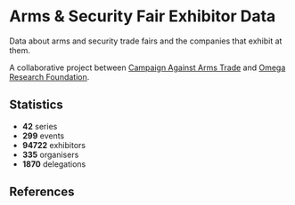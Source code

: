 # Arms & Security Fair Exhibitor Data

Data about arms and security trade fairs and the companies that exhibit at them.

A collaborative project between [Campaign Against Arms Trade](https://caat.org.uk) and [Omega Research Foundation](https://omegaresearchfoundation.org/).

## Statistics

-   **42** series
-   **299** events
-   **94722** exhibitors
-   **335** organisers
-   **1870** delegations


## References
